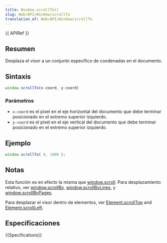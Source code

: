 ```yaml
---
title: Window.scrollTo()
slug: Web/API/Window/scrollTo
translation_of: Web/API/Window/scrollTo
---
```


{{ APIRef }}

## Resumen

Desplaza el visor a un conjunto específico de coodenadas en el documento.

## Sintaxis

```js
window.scrollTo(x-coord, y-coord)
```

### Parámetros

- `x-coord` es el pixel en el eje horizontal del documento que debe terminar posicionado en el extremo superior izquierdo.
- `y-coord` es el pixel en el eje vertical del documento que debe terminar posicionado en el extremo superior izquierdo.

## Ejemplo

```js
window.scrollTo( 0, 1000 );
```

## Notas

Esta función es en efecto la misma que [window.scroll](/es/docs/DOM/Window.scroll). Para desplazamiento relativo, ver [window.scrollBy](/es/docs/DOM/Window.scrollBy), [window.scrollByLines](/es/docs/DOM/Window.scrollByLines), y [window.scrollByPages](/es/docs/DOM/Window.scrollByPages).

Para desplazar el visor dentro de elementos, ver [Element.scrollTop](/es/docs/Web/API/Element/scrollTop) and [Element.scrollLeft](/es/docs/Web/API/Element/scrollLeft).

## Especificaciones

{{Specifications}}
